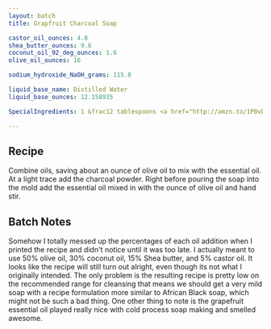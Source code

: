 ```yaml
---
layout: batch
title: Grapfruit Charcoal Soap

castor_oil_ounces: 4.8
shea_butter_ounces: 9.6
coconut_oil_92_deg_ounces: 1.6
olive_oil_ounces: 16

sodium_hydroxide_NaOH_grams: 115.8

liquid_base_name: Distilled Water
liquid_base_ounces: 12.158935

SpecialIngredients: 1 &frac12 tablespoons <a href="http://amzn.to/1P0vDQ6">hardwood activated charcoal powder</a> and .5 oz. grapefruit essential oil (Crafty Bubbles brand).

---
```


## Recipe
Combine oils, saving about an ounce of olive oil to mix with the essential oil. At a light trace add the charcoal powder. Right before pouring the soap into the mold add the essential oil mixed in with the ounce of olive oil and hand stir.

## Batch Notes
Somehow I totally messed up the percentages of each oil addition when I printed the recipe and didn't notice until it was too late. I actually meant to use 50% olive oil, 30% coconut oil, 15% Shea butter, and 5% castor oil. It looks like the recipe will still turn out alright, even though its not what I originally intended. The only problem is the resulting recipe is pretty low on the recommended range for cleansing that means we should get a very mild soap with a recipe formulation more similar to African Black soap, which might not be such a bad thing. One other thing to note is the grapefruit essential oil played really nice with cold process soap making and smelled awesome.
